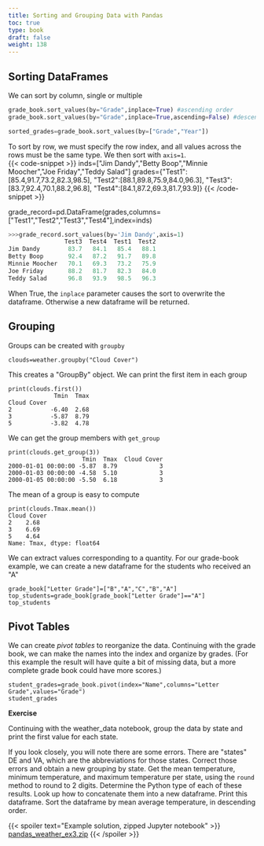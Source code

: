 ```yaml
---
title: Sorting and Grouping Data with Pandas
toc: true
type: book
draft: false
weight: 138
---
```


## Sorting DataFrames

We can sort by column, single or multiple
```python
grade_book.sort_values(by="Grade",inplace=True) #ascending order
grade_book.sort_values(by="Grade",inplace=True,ascending=False) #descending

sorted_grades=grade_book.sort_values(by=["Grade","Year"])
```

To sort by row, we must specify the row index, and all values across the rows must be the same type.  We then sort with `axis=1`.  
{{< code-snippet >}}
inds=["Jim Dandy","Betty Boop","Minnie Moocher","Joe Friday","Teddy Salad"]
grades={"Test1":[85.4,91.7,73.2,82.3,98.5],
        "Test2":[88.1,89.8,75.9,84.0,96.3],
        "Test3":[83.7,92.4,70.1,88.2,96.8],
        "Test4":[84.1,87.2,69.3,81.7,93.9]}
{{< /code-snippet >}}

grade_record=pd.DataFrame(grades,columns=["Test1","Test2","Test3","Test4"],index=inds)
```python
>>>grade_record.sort_values(by='Jim Dandy',axis=1)
                Test3  Test4  Test1  Test2
Jim Dandy        83.7   84.1   85.4   88.1
Betty Boop       92.4   87.2   91.7   89.8
Minnie Moocher   70.1   69.3   73.2   75.9
Joe Friday       88.2   81.7   82.3   84.0
Teddy Salad      96.8   93.9   98.5   96.3
```

When True, the `inplace` parameter causes the sort to overwrite the dataframe. Otherwise a new dataframe will be returned.

## Grouping

Groups can be created with `groupby`
```
clouds=weather.groupby("Cloud Cover")
```
This creates a "GroupBy" object.  We can print the first item in each group
```
print(clouds.first())
             Tmin  Tmax
Cloud Cover            
2           -6.40  2.68
3           -5.87  8.79
5           -3.82  4.78
```
We can get the group members with `get_group`
```
print(clouds.get_group(3))
                     Tmin  Tmax  Cloud Cover
2000-01-01 00:00:00 -5.87  8.79            3
2000-01-03 00:00:00 -4.58  5.10            3
2000-01-05 00:00:00 -5.50  6.18            3
```
The mean of a group is easy to compute
```
print(clouds.Tmax.mean())
Cloud Cover
2    2.68
3    6.69
5    4.64
Name: Tmax, dtype: float64
```

We can extract values corresponding to a quantity.  For our grade-book example, we can create a new dataframe for the students who received an "A"
```
grade_book["Letter Grade"]=["B","A","C","B","A"]
top_students=grade_book[grade_book["Letter Grade"]=="A"]
top_students
```

## Pivot Tables

We can create _pivot tables_ to reorganize the data.  Continuing with the grade book, we can make the names into the index and organize by grades.
(For this example the result will have quite a bit of missing data, but a more complete grade book could have more scores.)

```
student_grades=grade_book.pivot(index="Name",columns="Letter Grade",values="Grade")
student_grades
```

**Exercise**

Continuing with the weather_data notebook, group the data by state and print the first value for each state.

If you look closely, you will note there are some errors.  There are "states" DE and VA, which are the abbreviations for those states.  Correct those errors and obtain a new grouping by state.  Get the mean temperature, minimum temperature, and maximum temperature per state, using the `round` method to round to 2 digits. Determine the Python type of each of these results.  Look up how to concatenate them into a new dataframe.  Print this dataframe.  Sort the dataframe by mean average temperature, in descending order.

{{< spoiler text="Example solution, zipped Jupyter notebook" >}}
[pandas_weather_ex3.zip](/courses/python_introduction/exercises/pandas_weather_ex3.zip)
{{< /spoiler >}}
